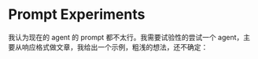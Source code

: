 # Prompt Experiments

我认为现在的 agent 的 prompt 都不太行。我需要试验性的尝试一个 agent，主要从响应格式做文章，我给出一个示例，粗浅的想法，还不确定：

<think>
<goal>

</goal>


</think>
<response>

</response>



